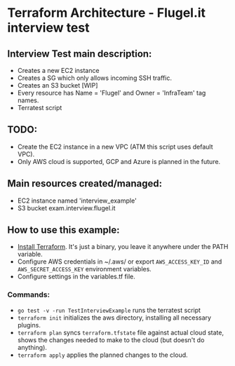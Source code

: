 # Terraform Architecture - Flugel.it interview test

## Interview Test main description:
 - Creates a new EC2 instance
 - Creates a SG which only allows incoming SSH traffic.
 - Creates an S3 bucket [WIP]
 - Every resource has Name = 'Flugel' and Owner = 'InfraTeam' tag names.
 - Terratest script

## TODO:
 - Create the EC2 instance in a new VPC (ATM this script uses default VPC).
 - Only AWS cloud is supported, GCP and Azure is planned in the future.

## Main resources created/managed:
- EC2 instance named 'interview_example'
- S3 bucket exam.interview.flugel.it

## How to use this example:
- [Install Terraform](https://www.terraform.io/downloads.html). It's just a binary, you leave it anywhere under the PATH variable.
- Configure AWS credentials in ~/.aws/ or export `AWS_ACCESS_KEY_ID` and `AWS_SECRET_ACCESS_KEY` environment variables.
- Configure settings in the variables.tf file.

### Commands:
- `go test -v -run TestInterviewExample` runs the terratest script
- `terraform init` initializes the aws directory, installing all necessary plugins.
- `terraform plan` syncs `terraform.tfstate` file against actual cloud state, shows the changes needed to make to the cloud (but doesn't do anything).
- `terraform apply` applies the planned changes to the cloud.
